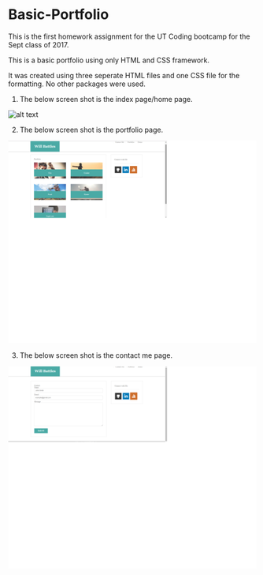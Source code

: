 # Basic-Portfolio

This is the first homework assignment for the UT Coding bootcamp for the Sept class of 2017.

This is a basic portfolio using only HTML and CSS framework.

It was created using three seperate HTML files and one CSS file for the formatting.  No other packages were used.

1) The below screen shot is the index page/home page.

![alt text](images/index.png)

2)  The below screen shot is the portfolio page.

![alt text](images/portfolioss.png)

3) The below screen shot is the contact me page.

![alt text](images/contactmess.png)





